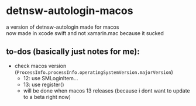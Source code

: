 # detnsw-autologin-macos
a version of detnsw-autologin made for macos\
now made in xcode swift and not xamarin.mac because it sucked
## to-dos (basically just notes for me):
 - check macos version (`ProcessInfo.processInfo.operatingSystemVersion.majorVersion`)
    - 12: use SMLoginItem...
    - 13: use register()
    - will be done when macos 13 releases (because i dont want to update to a beta right now)

